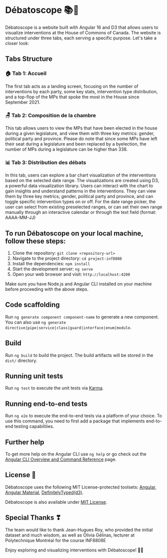 # Débatoscope 📚💬

Débatoscope is a website built with Angular 16 and D3 that allows users to visualize interventions at the House of Commons of Canada. The website is structured under three tabs, each serving a specific purpose. Let's take a closer look:

## Tabs Structure

### 🏠 Tab 1: Accueil

The first tab acts as a landing screen, focusing on the number of interventions by each party, some key stats, intervention type distribution, and a top-flop of the MPs that spoke the most in the House since September 2021.

### 🪑 Tab 2: Composition de la chambre

This tab allows users to view the MPs that have been elected in the house during a given legislature, and view them with three key metrics: gender, political party and province.
Please do note that since some MPs have left their seat during a legislature and been replaced by a byelection, the number of MPs during a legislature can be higher than 338.

### 📊 Tab 3: Distribution des débats

In this tab, users can explore a bar chart visualization of the interventions based on the selected date range. The visualizations are created using D3, a powerful data visualization library. Users can interact with the chart to gain insights and understand patterns in the interventions. They can view them by three key metrics; gender, political party and province, and can toggle specific intervention types on or off.
For the date range picker, the user can select from existing preselected ranges, or can set their own range manually through an interactive calendar or through the text field (format: AAAA-MM-JJ)

## To run Débatoscope on your local machine, follow these steps:

1. Clone the repository: `git clone <repository-url>`
2. Navigate to the project directory: `cd project-inf8808`
3. Install the dependencies: `npm install`
4. Start the development server: `ng serve`
5. Open your web browser and visit: `http://localhost:4200`

Make sure you have Node.js and Angular CLI installed on your machine before proceeding with the above steps.

## Code scaffolding

Run `ng generate component component-name` to generate a new component. You can also use `ng generate directive|pipe|service|class|guard|interface|enum|module`.

## Build

Run `ng build` to build the project. The build artifacts will be stored in the `dist/` directory.

## Running unit tests

Run `ng test` to execute the unit tests via [Karma](https://karma-runner.github.io).

## Running end-to-end tests

Run `ng e2e` to execute the end-to-end tests via a platform of your choice. To use this command, you need to first add a package that implements end-to-end testing capabilities.

## Further help

To get more help on the Angular CLI use `ng help` or go check out the [Angular CLI Overview and Command Reference](https://angular.io/cli) page.

## License 📑

Débatoscope uses the following MIT License-protected toolsets: [Angular](https://angular.io/license), [Angular Material](https://github.com/angular/components/blob/main/LICENSE), [DefinitelyTyped(d3)](https://github.com/DefinitelyTyped/DefinitelyTyped/blob/master/LICENSE).

Débatoscope is also available under [MIT License](https://github.com/HXL916/inf8808-project/blob/master/LICENSE).

## Special Thanks ❣

The team would like to thank Jean-Hugues Roy, who provided the initial dataset and much wisdom, as well as Olivia Gélinas, lecturer at Polytechnique Montréal for the course INF8808E

Enjoy exploring and visualizing interventions with Débatoscope! 🎉💡
